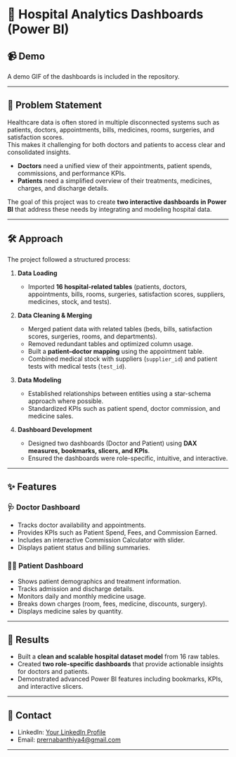 # 🏥 Hospital Analytics Dashboards (Power BI)

## 📹 Demo
A demo GIF of the dashboards is included in the repository.  


---

## 📌 Problem Statement
Healthcare data is often stored in multiple disconnected systems such as patients, doctors, appointments, bills, medicines, rooms, surgeries, and satisfaction scores.  
This makes it challenging for both doctors and patients to access clear and consolidated insights.  

- **Doctors** need a unified view of their appointments, patient spends, commissions, and performance KPIs.  
- **Patients** need a simplified overview of their treatments, medicines, charges, and discharge details.  

The goal of this project was to create **two interactive dashboards in Power BI** that address these needs by integrating and modeling hospital data.

---

## 🛠 Approach
The project followed a structured process:

1. **Data Loading**  
   - Imported **16 hospital-related tables** (patients, doctors, appointments, bills, rooms, surgeries, satisfaction scores, suppliers, medicines, stock, and tests).  

2. **Data Cleaning & Merging**  
   - Merged patient data with related tables (beds, bills, satisfaction scores, surgeries, rooms, and departments).  
   - Removed redundant tables and optimized column usage.  
   - Built a **patient–doctor mapping** using the appointment table.  
   - Combined medical stock with suppliers (`supplier_id`) and patient tests with medical tests (`test_id`).  

3. **Data Modeling**  
   - Established relationships between entities using a star-schema approach where possible.  
   - Standardized KPIs such as patient spend, doctor commission, and medicine sales.  

4. **Dashboard Development**  
   - Designed two dashboards (Doctor and Patient) using **DAX measures, bookmarks, slicers, and KPIs**.  
   - Ensured the dashboards were role-specific, intuitive, and interactive.  

---

## ✨ Features
### 🩺 Doctor Dashboard
- Tracks doctor availability and appointments.  
- Provides KPIs such as Patient Spend, Fees, and Commission Earned.  
- Includes an interactive Commission Calculator with slider.  
- Displays patient status and billing summaries.  

### 👩‍⚕️ Patient Dashboard
- Shows patient demographics and treatment information.  
- Tracks admission and discharge details.  
- Monitors daily and monthly medicine usage.  
- Breaks down charges (room, fees, medicine, discounts, surgery).  
- Displays medicine sales by quantity.  

---

## 📂 Results
- Built a **clean and scalable hospital dataset model** from 16 raw tables.  
- Created **two role-specific dashboards** that provide actionable insights for doctors and patients.  
- Demonstrated advanced Power BI features including bookmarks, KPIs, and interactive slicers.  

---



## 🔗 Contact
- LinkedIn: [Your LinkedIn Profile](https://www.linkedin.com/in/prerna-banthiya/)  
- Email: prernabanthiya4@gmail.com  

---

